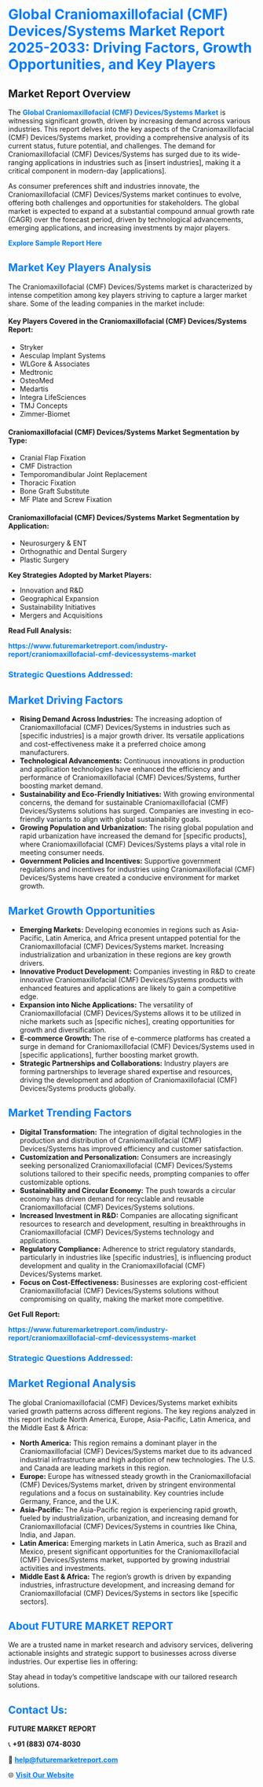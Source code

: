 <h1 style="color: #007BFF;">Global Craniomaxillofacial (CMF) Devices/Systems Market Report 2025-2033: Driving Factors, Growth Opportunities, and Key Players</h1>

<section id="overview">
<h2>Market Report Overview</h2>
<p>The <a href="https://www.futuremarketreport.com/industry-report/craniomaxillofacial-cmf-devicessystems-market" style="color: #007BFF; text-decoration: none;"><strong>Global Craniomaxillofacial (CMF) Devices/Systems Market</strong></a> is witnessing significant growth, driven by increasing demand across various industries. This report delves into the key aspects of the Craniomaxillofacial (CMF) Devices/Systems market, providing a comprehensive analysis of its current status, future potential, and challenges. The demand for Craniomaxillofacial (CMF) Devices/Systems has surged due to its wide-ranging applications in industries such as [insert industries], making it a critical component in modern-day [applications].</p>
<p>As consumer preferences shift and industries innovate, the Craniomaxillofacial (CMF) Devices/Systems market continues to evolve, offering both challenges and opportunities for stakeholders. The global market is expected to expand at a substantial compound annual growth rate (CAGR) over the forecast period, driven by technological advancements, emerging applications, and increasing investments by major players.</p>
</section>

<section id="overview">
<p><a href="https://www.futuremarketreport.com/request-sample/reportId=77181" style="color: #007BFF; text-decoration: none;"><strong>Explore Sample Report Here</strong></a></p>
</section>

<section id="key-players">
<h2 style="color: #007BFF;">Market Key Players Analysis</h2>
<p>The Craniomaxillofacial (CMF) Devices/Systems market is characterized by intense competition among key players striving to capture a larger market share. Some of the leading companies in the market include:</p>
<h4>Key Players Covered in the Craniomaxillofacial (CMF) Devices/Systems Report:</h4>
<ul><li>Stryker</li><li>Aesculap Implant Systems</li><li>WLGore &amp; Associates</li><li>Medtronic</li><li>OsteoMed</li><li>Medartis</li><li>Integra LifeSciences</li><li>TMJ Concepts</li><li>Zimmer-Biomet</li></ul>
<h4>Craniomaxillofacial (CMF) Devices/Systems Market Segmentation by Type:</h4>
<ul><li>Cranial Flap Fixation</li><li>CMF Distraction</li><li>Temporomandibular Joint Replacement</li><li>Thoracic Fixation</li><li>Bone Graft Substitute</li><li>MF Plate and Screw Fixation</li></ul>

<h4>Craniomaxillofacial (CMF) Devices/Systems Market Segmentation by Application:</h4>
<ul><li>Neurosurgery &amp; ENT</li><li>Orthognathic and Dental Surgery</li><li>Plastic Surgery</li></ul>
<p><strong>Key Strategies Adopted by Market Players:</strong></p>
<ul>
<li>Innovation and R&D</li>
<li>Geographical Expansion</li>
<li>Sustainability Initiatives</li>
<li>Mergers and Acquisitions</li>
</ul>
</section>

<section>
<p><strong>Read Full Analysis: </strong></p><a href="https://www.futuremarketreport.com/industry-report/craniomaxillofacial-cmf-devicessystems-market" style="color: #007BFF; text-decoration: none;"><strong>https://www.futuremarketreport.com/industry-report/craniomaxillofacial-cmf-devicessystems-market</strong></a>
<h3 style="color: #007BFF;">Strategic Questions Addressed:</h3>
</section>

<section id="driving-factors">
<h2 style="color: #007BFF;">Market Driving Factors</h2>
<ul>
<li><strong>Rising Demand Across Industries:</strong> The increasing adoption of Craniomaxillofacial (CMF) Devices/Systems in industries such as [specific industries] is a major growth driver. Its versatile applications and cost-effectiveness make it a preferred choice among manufacturers.</li>
<li><strong>Technological Advancements:</strong> Continuous innovations in production and application technologies have enhanced the efficiency and performance of Craniomaxillofacial (CMF) Devices/Systems, further boosting market demand.</li>
<li><strong>Sustainability and Eco-Friendly Initiatives:</strong> With growing environmental concerns, the demand for sustainable Craniomaxillofacial (CMF) Devices/Systems solutions has surged. Companies are investing in eco-friendly variants to align with global sustainability goals.</li>
<li><strong>Growing Population and Urbanization:</strong> The rising global population and rapid urbanization have increased the demand for [specific products], where Craniomaxillofacial (CMF) Devices/Systems plays a vital role in meeting consumer needs.</li>
<li><strong>Government Policies and Incentives:</strong> Supportive government regulations and incentives for industries using Craniomaxillofacial (CMF) Devices/Systems have created a conducive environment for market growth.</li>
</ul>
</section>

<section id="growth-opportunities">
<h2 style="color: #007BFF;">Market Growth Opportunities</h2>
<ul>
<li><strong>Emerging Markets:</strong> Developing economies in regions such as Asia-Pacific, Latin America, and Africa present untapped potential for the Craniomaxillofacial (CMF) Devices/Systems market. Increasing industrialization and urbanization in these regions are key growth drivers.</li>
<li><strong>Innovative Product Development:</strong> Companies investing in R&D to create innovative Craniomaxillofacial (CMF) Devices/Systems products with enhanced features and applications are likely to gain a competitive edge.</li>
<li><strong>Expansion into Niche Applications:</strong> The versatility of Craniomaxillofacial (CMF) Devices/Systems allows it to be utilized in niche markets such as [specific niches], creating opportunities for growth and diversification.</li>
<li><strong>E-commerce Growth:</strong> The rise of e-commerce platforms has created a surge in demand for Craniomaxillofacial (CMF) Devices/Systems used in [specific applications], further boosting market growth.</li>
<li><strong>Strategic Partnerships and Collaborations:</strong> Industry players are forming partnerships to leverage shared expertise and resources, driving the development and adoption of Craniomaxillofacial (CMF) Devices/Systems products globally.</li>
</ul>
</section>

<section id="trending-factors">
<h2 style="color: #007BFF;">Market Trending Factors</h2>
<ul>
<li><strong>Digital Transformation:</strong> The integration of digital technologies in the production and distribution of Craniomaxillofacial (CMF) Devices/Systems has improved efficiency and customer satisfaction.</li>
<li><strong>Customization and Personalization:</strong> Consumers are increasingly seeking personalized Craniomaxillofacial (CMF) Devices/Systems solutions tailored to their specific needs, prompting companies to offer customizable options.</li>
<li><strong>Sustainability and Circular Economy:</strong> The push towards a circular economy has driven demand for recyclable and reusable Craniomaxillofacial (CMF) Devices/Systems solutions.</li>
<li><strong>Increased Investment in R&D:</strong> Companies are allocating significant resources to research and development, resulting in breakthroughs in Craniomaxillofacial (CMF) Devices/Systems technology and applications.</li>
<li><strong>Regulatory Compliance:</strong> Adherence to strict regulatory standards, particularly in industries like [specific industries], is influencing product development and quality in the Craniomaxillofacial (CMF) Devices/Systems market.</li>
<li><strong>Focus on Cost-Effectiveness:</strong> Businesses are exploring cost-efficient Craniomaxillofacial (CMF) Devices/Systems solutions without compromising on quality, making the market more competitive.</li>
</ul>
</section>

<section>
<p><strong>Get Full Report: </strong></p><a href="https://www.futuremarketreport.com/industry-report/craniomaxillofacial-cmf-devicessystems-market" style="color: #007BFF; text-decoration: none;"><strong>https://www.futuremarketreport.com/industry-report/craniomaxillofacial-cmf-devicessystems-market</strong></a>
<h3 style="color: #007BFF;">Strategic Questions Addressed:</h3>
</section>


<section id="regional-analysis">
<h2 style="color: #007BFF;">Market Regional Analysis</h2>
<p>The global Craniomaxillofacial (CMF) Devices/Systems market exhibits varied growth patterns across different regions. The key regions analyzed in this report include North America, Europe, Asia-Pacific, Latin America, and the Middle East & Africa:</p>
<ul>
<li><strong>North America:</strong> This region remains a dominant player in the Craniomaxillofacial (CMF) Devices/Systems market due to its advanced industrial infrastructure and high adoption of new technologies. The U.S. and Canada are leading markets in this region.</li>
<li><strong>Europe:</strong> Europe has witnessed steady growth in the Craniomaxillofacial (CMF) Devices/Systems market, driven by stringent environmental regulations and a focus on sustainability. Key countries include Germany, France, and the U.K.</li>
<li><strong>Asia-Pacific:</strong> The Asia-Pacific region is experiencing rapid growth, fueled by industrialization, urbanization, and increasing demand for Craniomaxillofacial (CMF) Devices/Systems in countries like China, India, and Japan.</li>
<li><strong>Latin America:</strong> Emerging markets in Latin America, such as Brazil and Mexico, present significant opportunities for the Craniomaxillofacial (CMF) Devices/Systems market, supported by growing industrial activities and investments.</li>
<li><strong>Middle East & Africa:</strong> The region’s growth is driven by expanding industries, infrastructure development, and increasing demand for Craniomaxillofacial (CMF) Devices/Systems in sectors like [specific sectors].</li>
</ul>
</section>

<footer>
<h2 style="color: #007BFF;">About FUTURE MARKET REPORT</h2>
<p>We are a trusted name in market research and advisory services, delivering actionable insights and strategic support to businesses across diverse industries. Our expertise lies in offering:</p>

<p>Stay ahead in today’s competitive landscape with our tailored research solutions.</p>

<h2 style="color: #007BFF;">Contact Us:</h2>
<p><strong>FUTURE MARKET REPORT</strong></p>
<p>📞 <strong>+91 (883) 074-8030</strong></p>
<p>📧 <strong><a href="mailto:help@futuremarketreport.com" style="color: #007BFF;">help@futuremarketreport.com</a></strong></p>
<p>🌐 <strong><a href="https://www.futuremarketreport.com/" style="color: #007BFF;">Visit Our Website</a></strong></p>
</footer>